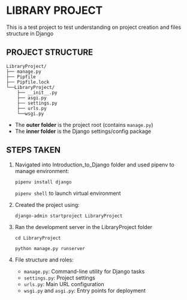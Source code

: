 # LIBRARY PROJECT

This is a test project to test understanding on project creation and files structure in Django

## PROJECT STRUCTURE
```
LibraryProject/
├── manage.py 
├── Pipfile 
├── Pipfile.lock 
└──LibraryProject/ 
    ├── __init__.py 
    ├── asgi.py 
    ├── settings.py 
    ├── urls.py 
    └──wsgi.py
```

- The **outer folder** is the project root (contains `manage.py`)
- The **inner folder** is the Django settings/config package

## STEPS TAKEN
1. Navigated into Introduction_to_Django folder and used pipenv to manage environment:

    ```
    pipenv install django
    ```

    `pipenv shell` to launch virtual environment

2. Created the project using:

    `django-admin startproject LibraryProject`

3. Ran the development server in the LibraryProject folder

    `cd LibraryProject`

    `python manage.py runserver`

4. File structure and roles:
    - `manage.py`: Command-line utility for Django tasks
    - `settings.py`: Project settings
    - `urls.py`: Main URL configuration
    - `wsgi.py` and `asgi.py`: Entry points for deployment


